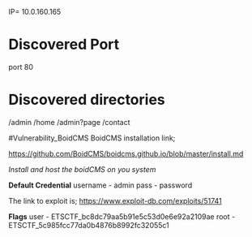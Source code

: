 IP= 10.0.160.165

# Discovered Port
port 80

# Discovered directories
/admin
/home
/admin?page
/contact

#Vulnerability_BoidCMS
BoidCMS installation link;

https://github.com/BoidCMS/boidcms.github.io/blob/master/install.md


*Install and host the boidCMS on you system*

**Default Credential**
username - admin
pass - password

The link to exploit is;
https://www.exploit-db.com/exploits/51741


****Flags****
user - ETSCTF_bc8dc79aa5b91e5c53d0e6e92a2109ae
root - ETSCTF_5c985fcc77da0b4876b8992fc32055c1